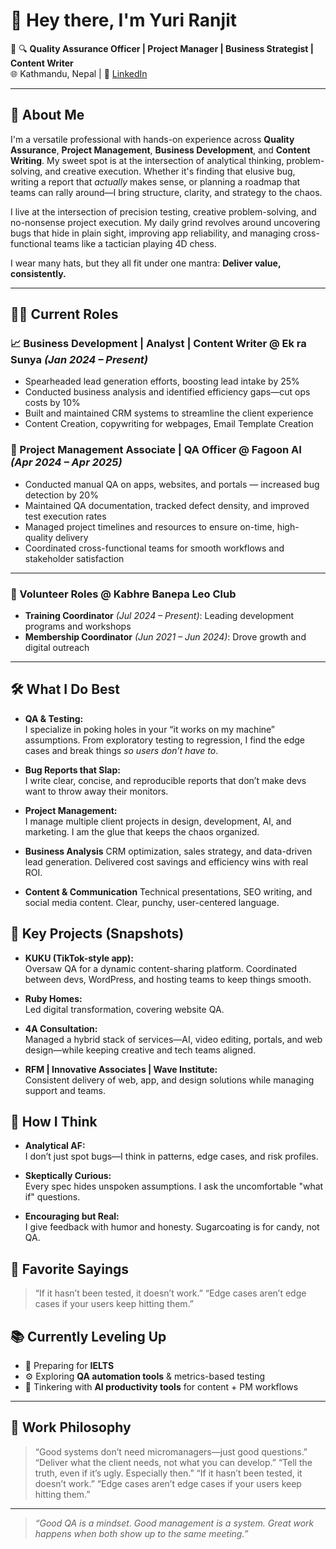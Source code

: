 # 👋 Hey there, I'm Yuri Ranjit

🎯 🔍 **Quality Assurance Officer | Project Manager | Business Strategist | Content Writer**  
🌐 Kathmandu, Nepal | 💬 [LinkedIn](https://www.linkedin.com/in/yuri-ranjit-51b573209/)

---

## 🚀 About Me

I'm a versatile professional with hands-on experience across **Quality Assurance**, **Project Management**, **Business Development**, and **Content Writing**. My sweet spot is at the intersection of analytical thinking, problem-solving, and creative execution. Whether it's finding that elusive bug, writing a report that *actually* makes sense, or planning a roadmap that teams can rally around—I bring structure, clarity, and strategy to the chaos.

I live at the intersection of precision testing, creative problem-solving, and no-nonsense project execution. My daily grind revolves around uncovering bugs that hide in plain sight, improving app reliability, and managing cross-functional teams like a tactician playing 4D chess.

I wear many hats, but they all fit under one mantra: **Deliver value, consistently.**

---

## 👨‍💻 Current Roles

### 📈 Business Development | Analyst | Content Writer @ **Ek ra Sunya** *(Jan 2024 – Present)*
- Spearheaded lead generation efforts, boosting lead intake by 25%
- Conducted business analysis and identified efficiency gaps—cut ops costs by 10%
- Built and maintained CRM systems to streamline the client experience
- Content Creation, copywriting for webpages, Email Template Creation

### 🧪 Project Management Associate | QA Officer @ **Fagoon AI** *(Apr 2024 – Apr 2025)*
- Conducted manual QA on apps, websites, and portals — increased bug detection by 20%
- Maintained QA documentation, tracked defect density, and improved test execution rates
- Managed project timelines and resources to ensure on-time, high-quality delivery
- Coordinated cross-functional teams for smooth workflows and stakeholder satisfaction

---

### 🤝 Volunteer Roles @ **Kabhre Banepa Leo Club**
- **Training Coordinator** *(Jul 2024 – Present)*: Leading development programs and workshops
- **Membership Coordinator** *(Jun 2021 – Jun 2024)*: Drove growth and digital outreach

---

## 🛠️ What I Do Best

- **QA & Testing:**  
  I specialize in poking holes in your “it works on my machine” assumptions. From exploratory testing to regression, I find the edge cases and break things *so users don’t have to*.
  
- **Bug Reports that Slap:**  
  I write clear, concise, and reproducible reports that don’t make devs want to throw away their monitors.

- **Project Management:**  
  I manage multiple client projects in design, development, AI, and marketing. I am the glue that keeps the chaos organized.

- **Business Analysis**
  CRM optimization, sales strategy, and data-driven lead generation. Delivered cost savings and efficiency wins with real ROI.

- **Content & Communication**
  Technical presentations, SEO writing, and social media content. Clear, punchy, user-centered language.


## 🚀 Key Projects (Snapshots)

- **KUKU (TikTok-style app):**  
  Oversaw QA for a dynamic content-sharing platform. Coordinated between devs, WordPress, and hosting teams to keep things smooth.

- **Ruby Homes:**  
  Led digital transformation, covering website QA.

- **4A Consultation:**  
  Managed a hybrid stack of services—AI, video editing, portals, and web design—while keeping creative and tech teams aligned.

- **RFM | Innovative Associates | Wave Institute:**  
  Consistent delivery of web, app, and design solutions while managing support and teams.

## 🧠 How I Think

- **Analytical AF:**  
  I don’t just spot bugs—I think in patterns, edge cases, and risk profiles.

- **Skeptically Curious:**  
  Every spec hides unspoken assumptions. I ask the uncomfortable "what if" questions.

- **Encouraging but Real:**  
  I give feedback with humor and honesty. Sugarcoating is for candy, not QA.

## 💬 Favorite Sayings

> “If it hasn’t been tested, it doesn’t work.”
> “Edge cases aren’t edge cases if your users keep hitting them.”

## 📚 Currently Leveling Up

- 📘 Preparing for **IELTS**
- ⚙️ Exploring **QA automation tools** & metrics-based testing
- 🤖 Tinkering with **AI productivity tools** for content + PM workflows

---

## 🧭 Work Philosophy

> “Good systems don’t need micromanagers—just good questions.”
> “Deliver what the client needs, not what you can develop.”
> “Tell the truth, even if it’s ugly. Especially then.”
> “If it hasn’t been tested, it doesn’t work.”
> “Edge cases aren’t edge cases if your users keep hitting them.”

---

> *“Good QA is a mindset. Good management is a system. Great work happens when both show up to the same meeting.”*
